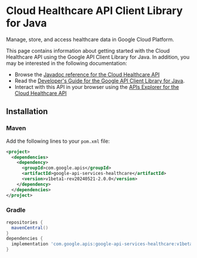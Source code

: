 # Cloud Healthcare API Client Library for Java

Manage, store, and access healthcare data in Google Cloud Platform.

This page contains information about getting started with the Cloud Healthcare API
using the Google API Client Library for Java. In addition, you may be interested
in the following documentation:

* Browse the [Javadoc reference for the Cloud Healthcare API][javadoc]
* Read the [Developer's Guide for the Google API Client Library for Java][google-api-client].
* Interact with this API in your browser using the [APIs Explorer for the Cloud Healthcare API][api-explorer]

## Installation

### Maven

Add the following lines to your `pom.xml` file:

```xml
<project>
  <dependencies>
    <dependency>
      <groupId>com.google.apis</groupId>
      <artifactId>google-api-services-healthcare</artifactId>
      <version>v1beta1-rev20240521-2.0.0</version>
    </dependency>
  </dependencies>
</project>
```

### Gradle

```gradle
repositories {
  mavenCentral()
}
dependencies {
  implementation 'com.google.apis:google-api-services-healthcare:v1beta1-rev20240521-2.0.0'
}
```

[javadoc]: https://googleapis.dev/java/google-api-services-healthcare/latest/index.html
[google-api-client]: https://github.com/googleapis/google-api-java-client/
[api-explorer]: https://developers.google.com/apis-explorer/#p/healthcare/v1/
